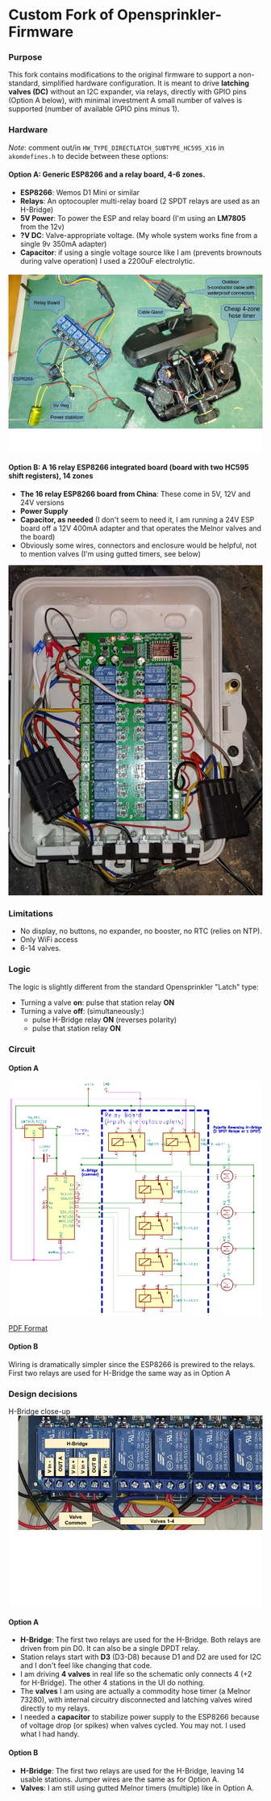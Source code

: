 # Custom Fork of Opensprinkler-Firmware

### Purpose
This fork contains modifications to the original firmware to support a non-standard, simplified hardware configuration.
It is meant to drive **latching valves (DC)** without an I2C expander, via relays, directly with GPIO pins (Option A below), with minimal investment
A small number of valves is supported (number of available GPIO pins minus 1). 


### Hardware

*Note*: comment out/in `HW_TYPE_DIRECTLATCH_SUBTYPE_HC595_X16` in `akomdefines.h` to decide between these options:

#### Option A: Generic ESP8266 and a relay board, 4-6 zones.
* **ESP8266**: Wemos D1 Mini or similar
* **Relays**: An optocoupler multi-relay board (2 SPDT relays are used as an H-Bridge)
* **5V Power**: To power the ESP and relay board (I'm using an **LM7805** from the 12v)
* **?V DC**:  Valve-appropriate voltage. (My whole system works fine from a single 9v 350mA adapter)
* **Capacitor**: if using a single voltage source like I am (prevents brownouts during valve operation)  I used a 2200uF electrolytic.

![All Parts - Option A](readme/all-parts.png)

#### Option B: A 16 relay ESP8266 integrated board (board with two HC595 shift registers), 14 zones

* **The 16 relay ESP8266 board from China**: These come in 5V, 12V and 24V versions
* **Power Supply**
* **Capacitor, as needed** (I don't seem to need it, I am running a 24V ESP board off a 12V 400mA adapter and that operates the Melnor valves and the board)
* Obviously some wires, connectors and enclosure would be helpful, not to mention valves (I'm using gutted timers, see below)

![All Parts - Option B](readme/all-parts-b.png)

### Limitations

* No display, no buttons, no expander, no booster, no RTC (relies on NTP).  
* Only WiFi access
* 6-14 valves.

### Logic

The logic is slightly different from the standard Opensprinkler "Latch" type:

* Turning a valve **on**: pulse that station relay **ON**
* Turning a valve **off**: (simultaneously:)
  * pulse H-Bridge relay **ON** (reverses polarity)
  * pulse that station relay **ON**
  
### Circuit

#### Option A
![Circuit](readme/latching-sprinkler-circuit.png)

[PDF Format](https://raw.githubusercontent.com/akomakom/OpenSprinkler-Firmware-CustomLatch/master/readme/latching-sprinkler-circuit.pdf)

#### Option B

Wiring is dramatically simpler since the ESP8266 is prewired to the relays.  
First two relays are used for H-Bridge the same way as in Option A

### Design decisions

H-Bridge close-up
![H-Bridge wiring detail](readme/relay-wiring-closeup.png)

#### Option A
* **H-Bridge**: The first two relays are used for the H-Bridge. Both relays are driven from pin D0.  It can also be a single DPDT relay.
* Station relays start with **D3** (D3-D8) because D1 and D2 are used for I2C and I don't feel like changing that code.
* I am driving **4 valves** in real life so the schematic only connects 4 (+2 for H-Bridge).  The other 4 stations in the UI do nothing.
* The **valves** I am using are actually a commodity hose timer (a Melnor 73280), with internal circuitry disconnected and latching valves wired directly to my relays.
* I needed a **capacitor** to stabilize power supply to the ESP8266 because of voltage drop (or spikes) when valves cycled.  You may not.  I used what I had handy.


#### Option B
* **H-Bridge**: The first two relays are used for the H-Bridge, leaving 14 usable stations.  Jumper wires are the same as for Option A.
* **Valves**: I am still using gutted Melnor timers (multiple) like in Option A.

